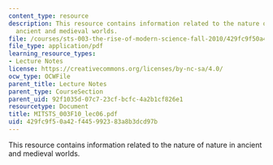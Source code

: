 ```yaml
---
content_type: resource
description: This resource contains information related to the nature of nature in
  ancient and medieval worlds.
file: /courses/sts-003-the-rise-of-modern-science-fall-2010/429fc9f50a42f445992383a8b3dcd97b_MITSTS_003F10_lec06.pdf
file_type: application/pdf
learning_resource_types:
- Lecture Notes
license: https://creativecommons.org/licenses/by-nc-sa/4.0/
ocw_type: OCWFile
parent_title: Lecture Notes
parent_type: CourseSection
parent_uid: 92f1035d-07c7-23cf-bcfc-4a2b1cf826e1
resourcetype: Document
title: MITSTS_003F10_lec06.pdf
uid: 429fc9f5-0a42-f445-9923-83a8b3dcd97b
---
```

This resource contains information related to the nature of nature in ancient and medieval worlds.